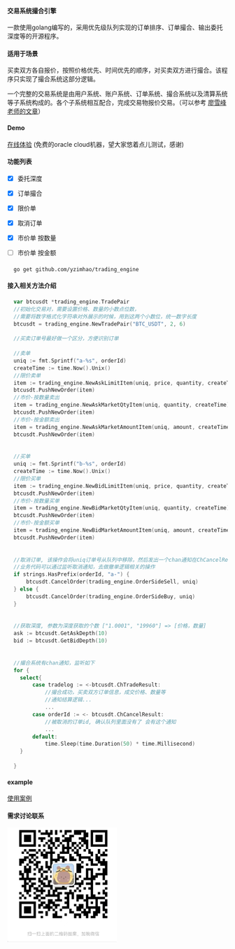 #### 交易系统撮合引擎
  一款使用golang编写的，采用优先级队列实现的订单排序、订单撮合、输出委托深度等的开源程序。

#### 适用于场景 
  买卖双方各自报价，按照价格优先、时间优先的顺序，对买卖双方进行撮合。该程序只实现了撮合系统这部分逻辑。
  
  一个完整的交易系统是由用户系统、账户系统、订单系统、撮合系统以及清算系统等子系统构成的。各个子系统相互配合，完成交易物报价交易。（可以参考 <a href="https://www.liaoxuefeng.com/article/1185272483766752" target="_blank">廖雪峰老师的文章</a>）

  

#### Demo
  <a href="http://132.226.14.192:8080/demo" target="_blank">在线体验</a> (免费的oracle cloud机器，望大家悠着点儿测试，感谢)
#### 功能列表
  - [x] 委托深度
  - [x] 订单撮合  
  - [x] 限价单
  - [x] 取消订单
  - [x] 市价单 按数量
  - [ ] 市价单 按金额


####
```
  go get github.com/yzimhao/trading_engine
```

#### 接入相关方法介绍
```go
  var btcusdt *trading_engine.TradePair
  //初始化交易对，需要设置价格、数量的小数点位数，
  //需要将数字格式化字符串对外展示的时候，用到这两个小数位，统一数字长度
  btcusdt = trading_engine.NewTradePair("BTC_USDT", 2, 6)

  //买卖订单号最好做一个区分，方便识别订单
  
  //卖单
  uniq := fmt.Sprintf("a-%s", orderId)
  createTime := time.Now().Unix()
  //限价卖单
  item := trading_engine.NewAskLimitItem(uniq, price, quantity, createTime)
  btcusdt.PushNewOrder(item)
  //市价-按数量卖出
  item = trading_engine.NewAskMarketQtyItem(uniq, quantity, createTime)
  btcusdt.PushNewOrder(item)
  //市价-按金额卖出
  item = trading_engine.NewAskMarketAmountItem(uniq, amount, createTime)
  btcusdt.PushNewOrder(item)


  //买单
  uniq := fmt.Sprintf("b-%s", orderId)
  createTime := time.Now().Unix()
  //限价买单
  item := trading_engine.NewBidLimitItem(uniq, price, quantity, createTime)
  btcusdt.PushNewOrder(item)
  //市价-按数量买单
  item = trading_engine.NewBidMarketQtyItem(uniq, quantity, createTime)
  btcusdt.PushNewOrder(item)
  //市价-按金额买单
  item = trading_engine.NewBidMarketAmountItem(uniq, amount, createTime)
  btcusdt.PushNewOrder(item)


  //取消订单, 该操作会将uniq订单号从队列中移除，然后发出一个chan通知在ChCancelResult
  //业务代码可以通过监听取消通知，去做撤单逻辑相关的操作
  if strings.HasPrefix(orderId, "a-") {
      btcusdt.CancelOrder(trading_engine.OrderSideSell, uniq)
  } else {
      btcusdt.CancelOrder(trading_engine.OrderSideBuy, uniq)
  }


  //获取深度, 参数为深度获取的个数 ["1.0001", "19960"] => [价格，数量]
  ask := btcusdt.GetAskDepth(10)
  bid := btcusdt.GetBidDepth(10)


  //撮合系统有chan通知，监听如下
  for {
    select{
        case tradelog := <-btcusdt.ChTradeResult:
            //撮合成功，买卖双方订单信息，成交价格、数量等
            //通知结算逻辑...
            ...
        case orderId := <- btcusdt.ChCancelResult:
            //被取消的订单id, 确认队列里面没有了 会有这个通知
            ...
        default:
            time.Sleep(time.Duration(50) * time.Millisecond)
    }
    
  }

```  



#### example
  <a href="example">使用案例</a>


#### 需求讨论联系
<img src="example/me.jpg" style="width:250px;">
